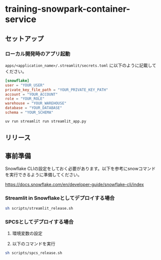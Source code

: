 # training-snowpark-container-service

## セットアップ

### ローカル開発時のアプリ起動

`apps/<application_name>/.streamlit/secrets.toml` に以下のように記載してください。

```toml
[snowflake]
user = "YOUR_USER"
private_key_file_path = "YOUR_PRIVATE_KEY_PATH"
account = "YOUR_ACCOUNT"
role = "YOUR_ROLE"
warehouse = "YOUR_WAREHOUSE"
database = "YOUR_DATABASE"
schema = "YOUR_SCHEMA"
```

```sh
uv run streamlit run streamlit_app.py
```

## リリース

## 事前準備

Snowflake CLIの設定をしておく必要があります。以下を参考にsnowコマンドを実行できるように準備してください。

https://docs.snowflake.com/en/developer-guide/snowflake-cli/index

### Streamlit in Snowflakeとしてデプロイする場合

```sh
sh scripts/streamlit_release.sh
```

### SPCSとしてデプロイする場合

1. 環境変数の設定

2. 以下のコマンドを実行

```sh
sh scripts/spcs_release.sh
```
